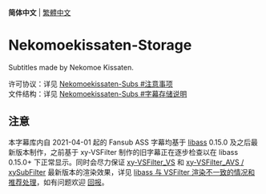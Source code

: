 **简体中文** | [繁體中文](README_ZH-HANT.md)

# Nekomoekissaten-Storage

Subtitles made by Nekomoe Kissaten.  

许可协议：详见 [Nekomoekissaten-Subs #注意事项](https://github.com/Nekomoekissaten-SUB/Nekomoekissaten-Subs/blob/master/README.md#%E6%B3%A8%E6%84%8F%E4%BA%8B%E9%A1%B9)  
文件结构：详见 [Nekomoekissaten-Subs #字幕存储说明](https://github.com/Nekomoekissaten-SUB/Nekomoekissaten-Subs/blob/master/README.md#%E5%AD%97%E5%B9%95%E5%AD%98%E5%82%A8%E8%AF%B4%E6%98%8E)

## 注意

本字幕库内自 2021-04-01 起的 Fansub ASS 字幕均基于 [libass](https://github.com/libass/libass) 0.15.0 及之后最新版本制作，之前基于 xy-VSFilter 制作的旧字幕正在逐步检查以在 libass 0.15.0+ 下正常显示。同时会尽力保证 [xy-VSFilter_VS](https://github.com/HomeOfVapourSynthEvolution/xy-VSFilter) 和 [xy-VSFilter_AVS / xySubFilter](https://github.com/pinterf/xy-VSFilter) 最新版本的渲染效果，详见 [libass 与 VSFilter 渲染不一致的情况和推荐处理](https://github.com/Nekomoekissaten-SUB/Nekomoekissaten-Subs/wiki/ass_render_difference)，如有问题欢迎 [回报](https://github.com/Nekomoekissaten-SUB/Nekomoekissaten-Subs/issues)。

